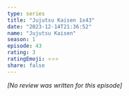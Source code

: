 ```yaml
---
type: series
title: "Jujutsu Kaisen 1x43"
date: "2023-12-14T21:36:52"
name: "Jujutsu Kaisen"
season: 1
episode: 43
rating: 3
ratingEmoji: ⭐️⭐️⭐️
share: false
---
```


_[No review was written for this episode]_
